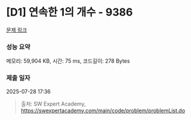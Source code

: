 # [D1] 연속한 1의 개수 - 9386 

[문제 링크](https://swexpertacademy.com/main/code/problem/problemDetail.do?contestProbId=AXALDUIq97oDFASI) 

### 성능 요약

메모리: 59,904 KB, 시간: 75 ms, 코드길이: 278 Bytes

### 제출 일자

2025-07-28 17:36



> 출처: SW Expert Academy, https://swexpertacademy.com/main/code/problem/problemList.do